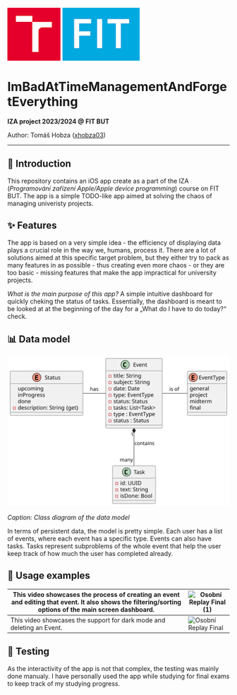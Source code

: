  ![fit logo](docs/fit_logo.png)

# ImBadAtTimeManagementAndForgetEverything

**IZA project 2023/2024 @ FIT BUT**

Author: Tomáš Hobza ([xhobza03](mailto:xhobza03@vutbr.cz))

---

## 👋 Introduction

This repository contains an iOS app create as a part of the IZA (*Programování zařízení Apple/Apple device programming*) course on FIT BUT. The app is a simple TODO-like app aimed at solving the chaos of managing univeristy projects.

## ✨ Features

The app is based on a very simple idea - the efficiency of displaying data plays a crucial role in the way we, humans, process it. There are a lot of solutions aimed at this specific target problem, but they either try to pack as many features in as possible - thus creating even more chaos - or they are too basic - missing features that make the app impractical for university projects.

*What is the main purpose of this app?* A simple intuitive dashboard for quickly cheking the status of tasks. Essentially, the dashboard is meant to be looked at at the beginning of the day for a „What do I have to do today?“ check.

## 📊 Data model

![Class Diagram](./docs/class-diagram.svg)

*Caption: Class diagram of the data model*

In terms of persistent data, the model is pretty simple. Each user has a list of events, where each event has a specific type. Events can also have tasks. Tasks represent subproblems of the whole event that help the user keep track of how much the user has completed already.

## 📝 Usage examples

| This video showcases the process of creating an event and editing that event. It also shows the filtering/sorting options of the main screen dashboard. | ![Osobní Replay Final (1)](docs/lightmode.gif) |
| ------------------------------------------------------------ | ---------------------------------------------- |
| This video showcases the support for dark mode and deleting an Event. | ![Osobní Replay Final](docs/darkmode.gif)      |

## 🧪 Testing

As the interactivity of the app is not that complex, the testing was mainly done manualy. I have personally used the app while studying for final exams to keep track of my studying progress.
